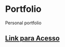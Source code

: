 <h1>Portfolio</h1>

<p>Personal portfolio</p> 

<h2><a href="https://yasminelima.github.io/portifolio/" target="_blank">Link para Acesso</a></h2><br>
